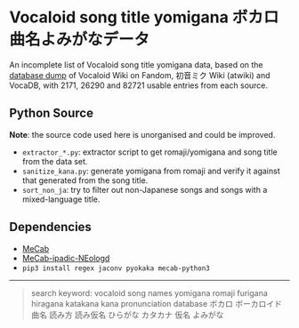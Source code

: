 # Vocaloid song title yomigana ボカロ曲名よみがなデータ

An incomplete list of Vocaloid song title yomigana data, based on the [database dump](https://github.com/blueset/vocaloid-database-dump) of Vocaloid Wiki on Fandom, 初音ミク Wiki (atwiki) and VocaDB, with 2171, 26290 and 82721 usable entries from each source.

## Python Source

**Note**: the source code used here is unorganised and could be improved.

* `extractor_*.py`: extractor script to get romaji/yomigana and song title from the data set.
* `sanitize_kana.py`: generate yomigana from romaji and verify it against that generated from the song title.
* `sort_non_ja`: try to filter out non-Japanese songs and songs with a mixed-language title.

## Dependencies

* [MeCab](https://taku910.github.io/mecab/)
* [MeCab-ipadic-NEologd](https://github.com/neologd/mecab-ipadic-neologd)
* `pip3 install regex jaconv pyokaka mecab-python3`

---

> search keyword: vocaloid song names yomigana romaji furigana hiragana katakana kana pronunciation database ボカロ ボーカロイド 曲名 読み方 読み仮名 ひらがな カタカナ 仮名 よみがな

